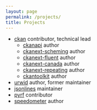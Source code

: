 ```yaml
---
layout: page
permalink: /projects/
title: Projects
---
```


- [ckan](http://ckan.org) contributor, technical lead
  - [ckanapi](https://github.com/ckan/ckanapi) author
  - [ckanext-scheming](https://github.com/ckan/ckanext-scheming) author
  - [ckanext-fluent](https://github.com/ckan/ckanext-fluent) author
  - [ckanext-canada](https://github.com/open-data/ckanext-canada) author
  - [ckanext-repeating](https://github.com/open-data/ckanext-repeating) author
  - [ckantoolkit](https://github.com/ckan/ckantoolkit) author
- [urwid](http://urwid.org) author, former maintainer
- [jsonlines](https://jsonlines.org) maintainer
- [pyrf](https://pyrf.readthedocs.io/en/latest/) contributor
- [speedometer](/speedometer) author
